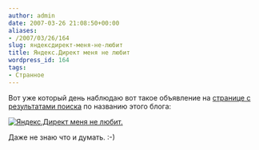 ```yaml
---
author: admin
date: 2007-03-26 21:08:50+00:00
aliases:
- /2007/03/26/164
slug: яндексдирект-меня-не-любит
title: Яндекс.Директ меня не любит
wordpress_id: 164
tags:
- Странное
---
```


Вот уже который день наблюдаю вот такое объявление на [странице с результатами поиска](http://blogs.yandex.ru/search.xml?text=Not+a+kernel+guy) по названию этого блога:

[![Яндекс.Директ меня не любит.](/2007/03/yandex_direct.thumbnail.png)](/2007/03/yandex_direct.png)

Даже не знаю что и думать. :-)
